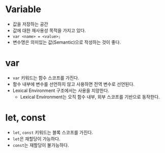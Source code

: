 # Variable

- 값을 저장하는 공간
- 값에 대한 재사용성 목적을 가지고 있다.
- `var <name> = <value>;`
- 변수명은 의미있는 값(Semantic)으로 작성하는 것이 좋다.

# var

- `var` 키워드는 함수 스코프를 가진다.
- 함수 내부에 변수를 선언하지 않고 사용하면 전역 변수로 선언된다.
- Lexical Environment 구조에서는 사용을 지양한다.
  - Lexical Environment는 오직 함수 내부, 외부 스코프를 기반으로 동작한다.

# let, const

- `let`, `const` 키워드는 블록 스코프를 가진다.
- `let`은 재할당이 가능하다.
- `const`는 재할당이 불가능하다.
